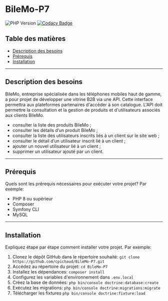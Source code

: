 # BileMo-P7

![PHP Version](https://img.shields.io/badge/PHP-%3E%3D8-8892BF)
[![Codacy Badge](https://app.codacy.com/project/badge/Grade/d73fed0a5c0148d29183806223d9e0af)](https://app.codacy.com/gh/cpichaud/BileMo-P7/dashboard?utm_source=gh&utm_medium=referral&utm_content=&utm_campaign=Badge_grade)

## Table des matières

- [Description des besoins](#Description)
- [Prérequis](#prérequis)
- [Installation](#installation)

------
## Description des besoins

BileMo, entreprise spécialisée dans les téléphones mobiles haut de gamme, a pour projet de développer une vitrine B2B via une API. Cette interface permettra aux plateformes partenaires d'accéder à son catalogue. L'API doit permettre la consultation et la gestion de produits et d'utilisateurs associés aux clients BileMo.

- consulter la liste des produits BileMo ;
- consulter les détails d’un produit BileMo ;
- consulter la liste des utilisateurs inscrits liés à un client sur le site web ;
- consulter le détail d’un utilisateur inscrit lié à un client ;
- ajouter un nouvel utilisateur lié à un client ;
- supprimer un utilisateur ajouté par un client.
------
## Prérequis

Quels sont les prérequis nécessaires pour exécuter votre projet? Par exemple:

- PHP 8 ou supérieur
- Composer
- Symfony CLI
- MySQL
------
## Installation

Expliquez étape par étape comment installer votre projet. Par exemple:

1. Clonez le dépôt GitHub dans le répertoire souhaité:
   `git clone https://github.com/cpichaud/BileMo-P7.git`
2. Accédez au répertoire du projet:
   `cd BileMo-P7`
3. Installez les dépendances:
   `composer install`
4. Configurez les variables d'environnement dans
   `.env.local`
5. Créez la base de données:
    `php bin/console doctrine:database:create`
6. Exécutez les migrations:
   `php bin/console doctrine:migrations:migrate`
7. Télécharger les fixtures
    `php bin/console doctrine:fixture:load`
